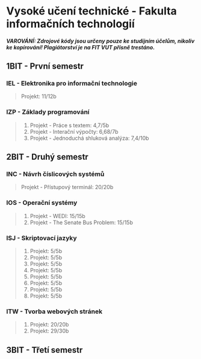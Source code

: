 # Vysoké učení technické - Fakulta informačních technologií

##### VAROVÁNÍ: Zdrojové kódy jsou určeny pouze ke studijním účelům, nikoliv ke kopírování! Plagiátorství je na FIT VUT přísně trestáno.

## 1BIT - První semestr
### IEL - Elektronika pro informační technologie
>Projekt: 11/12b  

### IZP - Základy programování
>1. Projekt - Práce s textem: 4,7/5b  
>2. Projekt - Interační výpočty: 6,68/7b  
>3. Projekt - Jednoduchá shluková analýza: 7,4/10b  

## 2BIT - Druhý semestr

### INC - Návrh číslicových systémů
>Projekt - Přístupový terminál: 20/20b
### IOS - Operační systémy
>1. Projekt - WEDI: 15/15b  
>2. Projekt - The Senate Bus Problem: 15/15b
### ISJ - Skriptovací jazyky
>1. Projekt: 5/5b  
>2. Projekt: 5/5b  
>3. Projekt: 5/5b  
>4. Projekt: 5/5b  
>5. Projekt: 5/5b  
>6. Projekt: 5/5b  
>7. Projekt: 5/5b  
>8. Projekt: 5/5b  
### ITW - Tvorba webových stránek
>1. Projekt: 20/20b  
>2. Projekt: 29/30b  

## 3BIT - Třetí semestr
